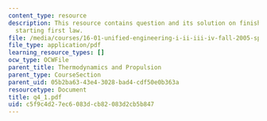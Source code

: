 ```yaml
---
content_type: resource
description: This resource contains question and its solution on finishing state changes,
  starting first law.
file: /media/courses/16-01-unified-engineering-i-ii-iii-iv-fall-2005-spring-2006/c5f9c4d27ec6083dcb82083d2cb5b847_q4_1.pdf
file_type: application/pdf
learning_resource_types: []
ocw_type: OCWFile
parent_title: Thermodynamics and Propulsion
parent_type: CourseSection
parent_uid: 05b2ba63-43e4-3028-bad4-cdf50e0b363a
resourcetype: Document
title: q4_1.pdf
uid: c5f9c4d2-7ec6-083d-cb82-083d2cb5b847
---
```

